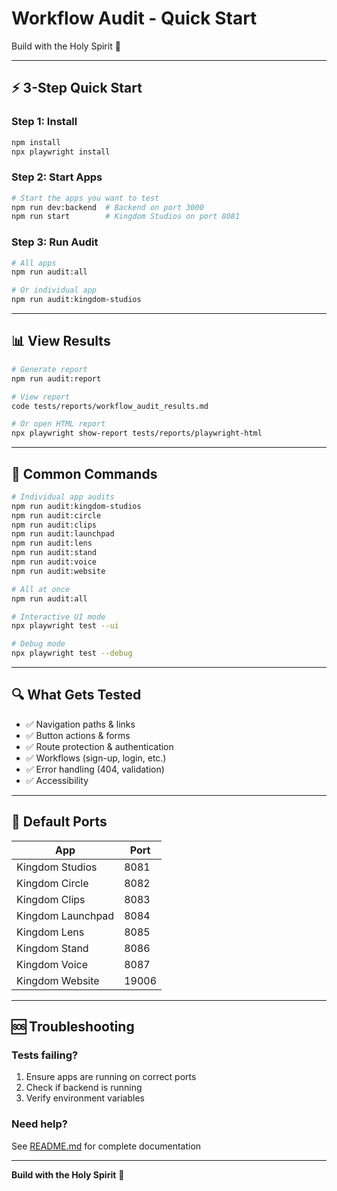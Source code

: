 # Workflow Audit - Quick Start

Build with the Holy Spirit 🙏

---

## ⚡ 3-Step Quick Start

### Step 1: Install

```bash
npm install
npx playwright install
```

### Step 2: Start Apps

```bash
# Start the apps you want to test
npm run dev:backend  # Backend on port 3000
npm run start        # Kingdom Studios on port 8081
```

### Step 3: Run Audit

```bash
# All apps
npm run audit:all

# Or individual app
npm run audit:kingdom-studios
```

---

## 📊 View Results

```bash
# Generate report
npm run audit:report

# View report
code tests/reports/workflow_audit_results.md

# Or open HTML report
npx playwright show-report tests/reports/playwright-html
```

---

## 🎯 Common Commands

```bash
# Individual app audits
npm run audit:kingdom-studios
npm run audit:circle
npm run audit:clips
npm run audit:launchpad
npm run audit:lens
npm run audit:stand
npm run audit:voice
npm run audit:website

# All at once
npm run audit:all

# Interactive UI mode
npx playwright test --ui

# Debug mode
npx playwright test --debug
```

---

## 🔍 What Gets Tested

- ✅ Navigation paths & links
- ✅ Button actions & forms
- ✅ Route protection & authentication
- ✅ Workflows (sign-up, login, etc.)
- ✅ Error handling (404, validation)
- ✅ Accessibility

---

## 📝 Default Ports

| App               | Port  |
| ----------------- | ----- |
| Kingdom Studios   | 8081  |
| Kingdom Circle    | 8082  |
| Kingdom Clips     | 8083  |
| Kingdom Launchpad | 8084  |
| Kingdom Lens      | 8085  |
| Kingdom Stand     | 8086  |
| Kingdom Voice     | 8087  |
| Kingdom Website   | 19006 |

---

## 🆘 Troubleshooting

### Tests failing?

1. Ensure apps are running on correct ports
2. Check if backend is running
3. Verify environment variables

### Need help?

See [README.md](./README.md) for complete documentation

---

**Build with the Holy Spirit** 🙏
